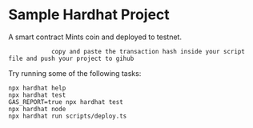 # Sample Hardhat Project

A smart contract Mints coin and deployed to testnet.

                copy and paste the transaction hash inside your script file and push your project to gihub

Try running some of the following tasks:

```shell
npx hardhat help
npx hardhat test
GAS_REPORT=true npx hardhat test
npx hardhat node
npx hardhat run scripts/deploy.ts
```
